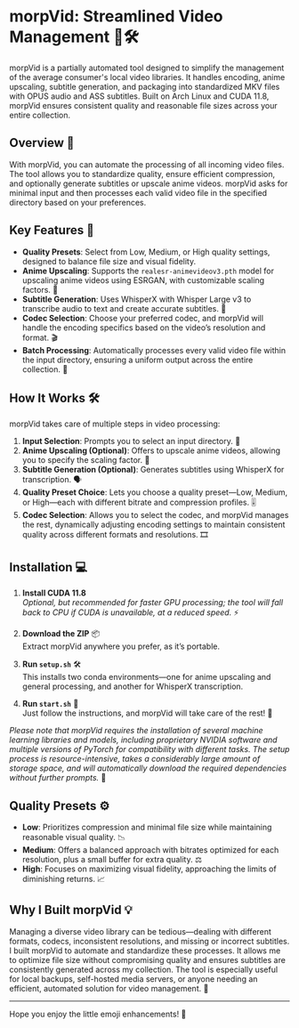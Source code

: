# morpVid: Streamlined Video Management 🎥🛠️

morpVid is a partially automated tool designed to simplify the management of the average consumer's local video libraries. It handles encoding, anime upscaling, subtitle generation, and packaging into standardized MKV files with OPUS audio and ASS subtitles. Built on Arch Linux and CUDA 11.8, morpVid ensures consistent quality and reasonable file sizes across your entire collection.

## Overview 🌟

With morpVid, you can automate the processing of all incoming video files. The tool allows you to standardize quality, ensure efficient compression, and optionally generate subtitles or upscale anime videos. morpVid asks for minimal input and then processes each valid video file in the specified directory based on your preferences.

## Key Features 🚀

- **Quality Presets**: Select from Low, Medium, or High quality settings, designed to balance file size and visual fidelity.
- **Anime Upscaling**: Supports the `realesr-animevideov3.pth` model for upscaling anime videos using ESRGAN, with customizable scaling factors. 🎨
- **Subtitle Generation**: Uses WhisperX with Whisper Large v3 to transcribe audio to text and create accurate subtitles. 📝
- **Codec Selection**: Choose your preferred codec, and morpVid will handle the encoding specifics based on the video’s resolution and format. 🎬
- **Batch Processing**: Automatically processes every valid video file within the input directory, ensuring a uniform output across the entire collection. 🔄

## How It Works 🛠️

morpVid takes care of multiple steps in video processing:

1. **Input Selection**: Prompts you to select an input directory. 📁
2. **Anime Upscaling (Optional)**: Offers to upscale anime videos, allowing you to specify the scaling factor. 🌸
3. **Subtitle Generation (Optional)**: Generates subtitles using WhisperX for transcription. 🗣️
4. **Quality Preset Choice**: Lets you choose a quality preset—Low, Medium, or High—each with different bitrate and compression profiles. 🎚️
5. **Codec Selection**: Allows you to select the codec, and morpVid manages the rest, dynamically adjusting encoding settings to maintain consistent quality across different formats and resolutions. 🎞️

## Installation 💻

1. **Install CUDA 11.8**  
   *Optional, but recommended for faster GPU processing; the tool will fall back to CPU if CUDA is unavailable, at a reduced speed.* ⚡

2. **Download the ZIP** 📦  
   Extract morpVid anywhere you prefer, as it’s portable.

3. **Run `setup.sh`** 🛠️  
   This installs two conda environments—one for anime upscaling and general processing, and another for WhisperX transcription.

4. **Run `start.sh`** 🎉  
   Just follow the instructions, and morpVid will take care of the rest! 🚀

*Please note that morpVid requires the installation of several machine learning libraries and models, including proprietary NVIDIA software and multiple versions of PyTorch for compatibility with different tasks. The setup process is resource-intensive, takes a considerably large amount of storage space, and will automatically download the required dependencies without further prompts.* 💾

## Quality Presets ⚙️

- **Low**: Prioritizes compression and minimal file size while maintaining reasonable visual quality. 📉
- **Medium**: Offers a balanced approach with bitrates optimized for each resolution, plus a small buffer for extra quality. ⚖️
- **High**: Focuses on maximizing visual fidelity, approaching the limits of diminishing returns. 📈

## Why I Built morpVid 💡

Managing a diverse video library can be tedious—dealing with different formats, codecs, inconsistent resolutions, and missing or incorrect subtitles. I built morpVid to automate and standardize these processes. It allows me to optimize file size without compromising quality and ensures subtitles are consistently generated across my collection. The tool is especially useful for local backups, self-hosted media servers, or anyone needing an efficient, automated solution for video management. 💼

---

Hope you enjoy the little emoji enhancements! 🎉
